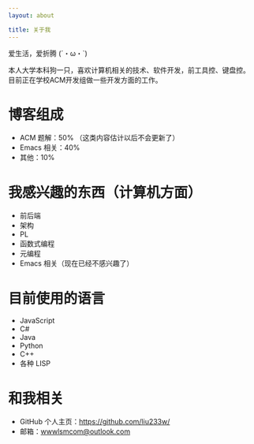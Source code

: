 ```yaml
---
layout: about

title: 关于我
---
```


爱生活，爱折腾 (´・ω・`)

本人大学本科狗一只，喜欢计算机相关的技术、软件开发，前工具控、键盘控。
目前正在学校ACM开发组做一些开发方面的工作。


# 博客组成
- ACM 题解：50% （这类内容估计以后不会更新了）
- Emacs 相关：40%
- 其他：10%

# 我感兴趣的东西（计算机方面）
- 前后端
- 架构
- PL
- 函数式编程
- 元编程
- Emacs 相关（现在已经不感兴趣了）

# 目前使用的语言
- JavaScript
- C#
- Java
- Python
- C++
- 各种 LISP

# 和我相关
- GitHub 个人主页：https://github.com/liu233w/
- 邮箱：[wwwlsmcom@outlook.com](mailto:wwwlsmcom@outlook.com)
